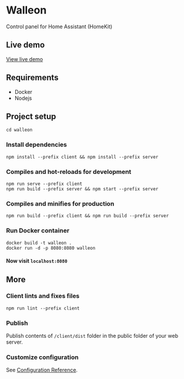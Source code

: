 # Walleon
Control panel for Home Assistant (HomeKit)

## Live demo
[View live demo](https://lejtzen.github.io/walleon/)

## Requirements
* Docker
* Nodejs

## Project setup
```
cd walleon
```

### Install dependencies
```
npm install --prefix client && npm install --prefix server
```

### Compiles and hot-reloads for development
```
npm run serve --prefix client
npm run build --prefix server && npm start --prefix server
```

### Compiles and minifies for production
```
npm run build --prefix client && npm run build --prefix server
```

### Run Docker container
```
docker build -t walleon .
docker run -d -p 8080:8080 walleon
```

#### Now visit `localhost:8080`

## More
### Client lints and fixes files
```
npm run lint --prefix client
```

### Publish
Publish contents of `/client/dist` folder in the public folder of your web server.

### Customize configuration
See [Configuration Reference](https://cli.vuejs.org/config/).

